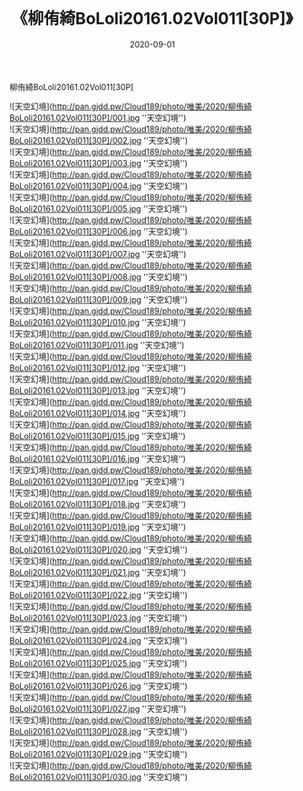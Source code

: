 ﻿---
layout: post
title:  《柳侑綺BoLoli20161.02Vol011[30P]》
date:   2020-09-01
img: http://pan.gjdd.pw/Cloud189/photo/唯美/2020/柳侑綺BoLoli20161.02Vol011[30P]/000.jpg
categories: [美女, 清纯, 唯美]
---

柳侑綺BoLoli20161.02Vol011[30P]



![天空幻境](http://pan.gjdd.pw/Cloud189/photo/唯美/2020/柳侑綺BoLoli20161.02Vol011[30P]/001.jpg ''天空幻境'') <br>
![天空幻境](http://pan.gjdd.pw/Cloud189/photo/唯美/2020/柳侑綺BoLoli20161.02Vol011[30P]/002.jpg ''天空幻境'') <br>
![天空幻境](http://pan.gjdd.pw/Cloud189/photo/唯美/2020/柳侑綺BoLoli20161.02Vol011[30P]/003.jpg ''天空幻境'') <br>
![天空幻境](http://pan.gjdd.pw/Cloud189/photo/唯美/2020/柳侑綺BoLoli20161.02Vol011[30P]/004.jpg ''天空幻境'') <br>
![天空幻境](http://pan.gjdd.pw/Cloud189/photo/唯美/2020/柳侑綺BoLoli20161.02Vol011[30P]/005.jpg ''天空幻境'') <br>
![天空幻境](http://pan.gjdd.pw/Cloud189/photo/唯美/2020/柳侑綺BoLoli20161.02Vol011[30P]/006.jpg ''天空幻境'') <br>
![天空幻境](http://pan.gjdd.pw/Cloud189/photo/唯美/2020/柳侑綺BoLoli20161.02Vol011[30P]/007.jpg ''天空幻境'') <br>
![天空幻境](http://pan.gjdd.pw/Cloud189/photo/唯美/2020/柳侑綺BoLoli20161.02Vol011[30P]/008.jpg ''天空幻境'') <br>
![天空幻境](http://pan.gjdd.pw/Cloud189/photo/唯美/2020/柳侑綺BoLoli20161.02Vol011[30P]/009.jpg ''天空幻境'') <br>
![天空幻境](http://pan.gjdd.pw/Cloud189/photo/唯美/2020/柳侑綺BoLoli20161.02Vol011[30P]/010.jpg ''天空幻境'') <br>
![天空幻境](http://pan.gjdd.pw/Cloud189/photo/唯美/2020/柳侑綺BoLoli20161.02Vol011[30P]/011.jpg ''天空幻境'') <br>
![天空幻境](http://pan.gjdd.pw/Cloud189/photo/唯美/2020/柳侑綺BoLoli20161.02Vol011[30P]/012.jpg ''天空幻境'') <br>
![天空幻境](http://pan.gjdd.pw/Cloud189/photo/唯美/2020/柳侑綺BoLoli20161.02Vol011[30P]/013.jpg ''天空幻境'') <br>
![天空幻境](http://pan.gjdd.pw/Cloud189/photo/唯美/2020/柳侑綺BoLoli20161.02Vol011[30P]/014.jpg ''天空幻境'') <br>
![天空幻境](http://pan.gjdd.pw/Cloud189/photo/唯美/2020/柳侑綺BoLoli20161.02Vol011[30P]/015.jpg ''天空幻境'') <br>
![天空幻境](http://pan.gjdd.pw/Cloud189/photo/唯美/2020/柳侑綺BoLoli20161.02Vol011[30P]/016.jpg ''天空幻境'') <br>
![天空幻境](http://pan.gjdd.pw/Cloud189/photo/唯美/2020/柳侑綺BoLoli20161.02Vol011[30P]/017.jpg ''天空幻境'') <br>
![天空幻境](http://pan.gjdd.pw/Cloud189/photo/唯美/2020/柳侑綺BoLoli20161.02Vol011[30P]/018.jpg ''天空幻境'') <br>
![天空幻境](http://pan.gjdd.pw/Cloud189/photo/唯美/2020/柳侑綺BoLoli20161.02Vol011[30P]/019.jpg ''天空幻境'') <br>
![天空幻境](http://pan.gjdd.pw/Cloud189/photo/唯美/2020/柳侑綺BoLoli20161.02Vol011[30P]/020.jpg ''天空幻境'') <br>
![天空幻境](http://pan.gjdd.pw/Cloud189/photo/唯美/2020/柳侑綺BoLoli20161.02Vol011[30P]/021.jpg ''天空幻境'') <br>
![天空幻境](http://pan.gjdd.pw/Cloud189/photo/唯美/2020/柳侑綺BoLoli20161.02Vol011[30P]/022.jpg ''天空幻境'') <br>
![天空幻境](http://pan.gjdd.pw/Cloud189/photo/唯美/2020/柳侑綺BoLoli20161.02Vol011[30P]/023.jpg ''天空幻境'') <br>
![天空幻境](http://pan.gjdd.pw/Cloud189/photo/唯美/2020/柳侑綺BoLoli20161.02Vol011[30P]/024.jpg ''天空幻境'') <br>
![天空幻境](http://pan.gjdd.pw/Cloud189/photo/唯美/2020/柳侑綺BoLoli20161.02Vol011[30P]/025.jpg ''天空幻境'') <br>
![天空幻境](http://pan.gjdd.pw/Cloud189/photo/唯美/2020/柳侑綺BoLoli20161.02Vol011[30P]/026.jpg ''天空幻境'') <br>
![天空幻境](http://pan.gjdd.pw/Cloud189/photo/唯美/2020/柳侑綺BoLoli20161.02Vol011[30P]/027.jpg ''天空幻境'') <br>
![天空幻境](http://pan.gjdd.pw/Cloud189/photo/唯美/2020/柳侑綺BoLoli20161.02Vol011[30P]/028.jpg ''天空幻境'') <br>
![天空幻境](http://pan.gjdd.pw/Cloud189/photo/唯美/2020/柳侑綺BoLoli20161.02Vol011[30P]/029.jpg ''天空幻境'') <br>
![天空幻境](http://pan.gjdd.pw/Cloud189/photo/唯美/2020/柳侑綺BoLoli20161.02Vol011[30P]/030.jpg ''天空幻境'') <br>